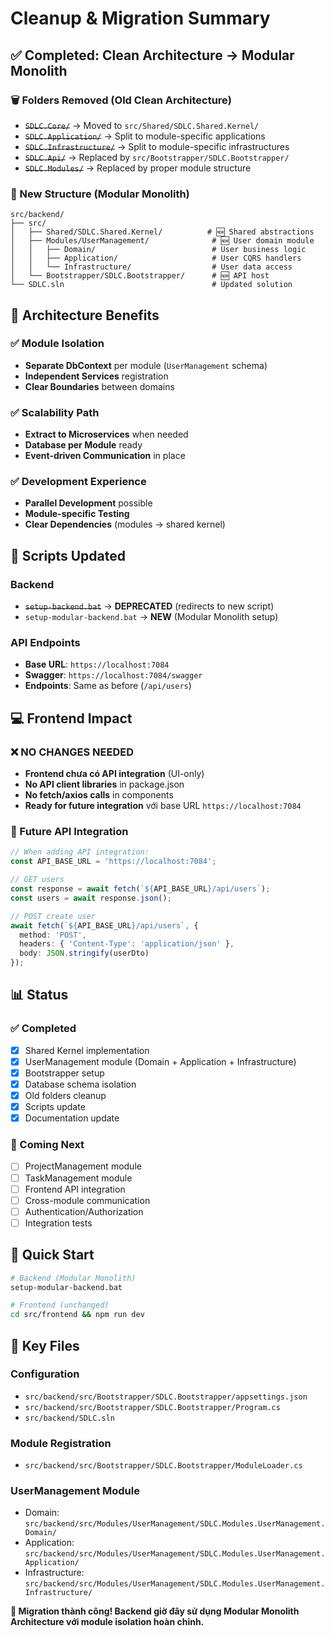 # Cleanup & Migration Summary

## ✅ Completed: Clean Architecture → Modular Monolith

### 🗑️ Folders Removed (Old Clean Architecture)
- ~~`SDLC.Core/`~~ → Moved to `src/Shared/SDLC.Shared.Kernel/`
- ~~`SDLC.Application/`~~ → Split to module-specific applications
- ~~`SDLC.Infrastructure/`~~ → Split to module-specific infrastructures
- ~~`SDLC.Api/`~~ → Replaced by `src/Bootstrapper/SDLC.Bootstrapper/`
- ~~`SDLC.Modules/`~~ → Replaced by proper module structure

### 📁 New Structure (Modular Monolith)
```
src/backend/
├── src/
│   ├── Shared/SDLC.Shared.Kernel/          # 🆕 Shared abstractions
│   ├── Modules/UserManagement/              # 🆕 User domain module
│   │   ├── Domain/                          # User business logic
│   │   ├── Application/                     # User CQRS handlers
│   │   └── Infrastructure/                  # User data access
│   └── Bootstrapper/SDLC.Bootstrapper/      # 🆕 API host
└── SDLC.sln                                 # Updated solution
```

## 🚀 Architecture Benefits

### ✅ Module Isolation
- **Separate DbContext** per module (`UserManagement` schema)
- **Independent Services** registration
- **Clear Boundaries** between domains

### ✅ Scalability Path  
- **Extract to Microservices** when needed
- **Database per Module** ready
- **Event-driven Communication** in place

### ✅ Development Experience
- **Parallel Development** possible
- **Module-specific Testing**
- **Clear Dependencies** (modules → shared kernel)

## 🔧 Scripts Updated

### Backend
- ~~`setup-backend.bat`~~ → **DEPRECATED** (redirects to new script)
- `setup-modular-backend.bat` → **NEW** (Modular Monolith setup)

### API Endpoints  
- **Base URL**: `https://localhost:7084`
- **Swagger**: `https://localhost:7084/swagger`
- **Endpoints**: Same as before (`/api/users`)

## 💻 Frontend Impact

### ❌ NO CHANGES NEEDED
- **Frontend chưa có API integration** (UI-only)
- **No API client libraries** in package.json
- **No fetch/axios calls** in components
- **Ready for future integration** với base URL `https://localhost:7084`

### 🔮 Future API Integration
```typescript
// When adding API integration:
const API_BASE_URL = 'https://localhost:7084';

// GET users
const response = await fetch(`${API_BASE_URL}/api/users`);
const users = await response.json();

// POST create user  
await fetch(`${API_BASE_URL}/api/users`, {
  method: 'POST',
  headers: { 'Content-Type': 'application/json' },
  body: JSON.stringify(userDto)
});
```

## 📊 Status

### ✅ Completed
- [x] Shared Kernel implementation  
- [x] UserManagement module (Domain + Application + Infrastructure)
- [x] Bootstrapper setup
- [x] Database schema isolation
- [x] Old folders cleanup
- [x] Scripts update
- [x] Documentation update

### 🔄 Coming Next
- [ ] ProjectManagement module
- [ ] TaskManagement module
- [ ] Frontend API integration
- [ ] Cross-module communication
- [ ] Authentication/Authorization
- [ ] Integration tests

## 🎯 Quick Start

```bash
# Backend (Modular Monolith)
setup-modular-backend.bat

# Frontend (unchanged)
cd src/frontend && npm run dev
```

## 📝 Key Files

### Configuration
- `src/backend/src/Bootstrapper/SDLC.Bootstrapper/appsettings.json`
- `src/backend/src/Bootstrapper/SDLC.Bootstrapper/Program.cs`
- `src/backend/SDLC.sln`

### Module Registration
- `src/backend/src/Bootstrapper/SDLC.Bootstrapper/ModuleLoader.cs`

### UserManagement Module
- Domain: `src/backend/src/Modules/UserManagement/SDLC.Modules.UserManagement.Domain/`
- Application: `src/backend/src/Modules/UserManagement/SDLC.Modules.UserManagement.Application/`
- Infrastructure: `src/backend/src/Modules/UserManagement/SDLC.Modules.UserManagement.Infrastructure/`

**🎉 Migration thành công! Backend giờ đây sử dụng Modular Monolith Architecture với module isolation hoàn chỉnh.** 